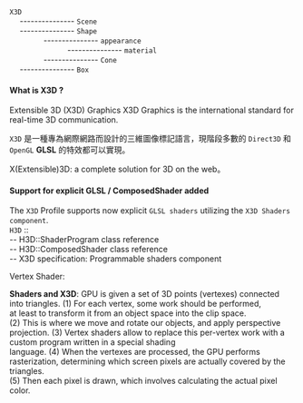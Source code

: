 `X3D`  
&emsp; --------------- `Scene`  
&emsp; --------------- `Shape`  
&emsp;&emsp;&emsp;&emsp; --------------- `appearance`  
&emsp;&emsp;&emsp;&emsp;&emsp;&emsp;&emsp; --------------- `material`  
&emsp;&emsp;&emsp;&emsp; --------------- `Cone`  
&emsp; --------------- `Box`


#### What is X3D ?
Extensible 3D (X3D) Graphics
X3D Graphics is the international standard for real-time 3D communication.

`X3D` 是一種專為網際網路而設計的三維圖像標記語言，現階段多數的 `Direct3D` 和 `OpenGL` **GLSL** 的特效都可以實現。

X(Extensible)3D: a complete solution for 3D on the web。





#### Support for explicit GLSL / ComposedShader added
The `X3D` Profile supports now explicit `GLSL shaders` utilizing the `X3D Shaders component`.  
`H3D` ::  
-- H3D::ShaderProgram class reference  
-- H3D::ComposedShader class reference  
-- X3D specification: Programmable shaders component

Vertex Shader:






**Shaders and X3D**:
GPU is given a set of 3D points (vertexes) connected into triangles. 
(1) For each vertex, some work should be performed,  
    at least to transform it from an object space into the clip space.  
(2) This is where we move and rotate our objects, and apply perspective projection. 
(3) Vertex shaders allow to replace this per-vertex work with a custom program written in a special shading    
    language. 
(4) When the vertexes are processed, the GPU performs rasterization, determining
    which screen pixels are actually covered by the triangles.     
(5) Then each pixel is drawn, which involves calculating the actual pixel color.





